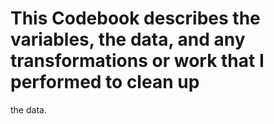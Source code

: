 # This Codebook describes the variables, the data, and any transformations or work that I performed to clean up 
the data. 

